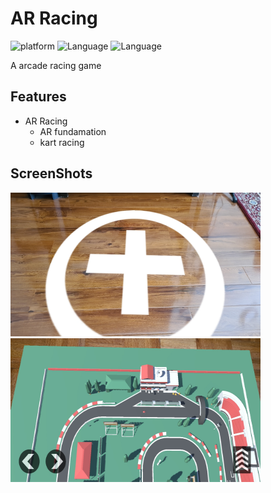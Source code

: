 # AR Racing

![platform](https://img.shields.io/badge/Engine-Unity-yellow.svg)
![Language](https://img.shields.io/badge/Language-C%23-orange.svg)
![Language](https://img.shields.io/badge/Platform-AR-success.svg)

A arcade racing game

## Features
  
* AR Racing
  - AR fundamation
  - kart racing

## ScreenShots
<img src="Images/ss1.jpg" height='230x' width='400x'/>&nbsp;&nbsp;&nbsp;&nbsp;<img src="Images/ss2.jpg" height='230x' width='400x'/>
